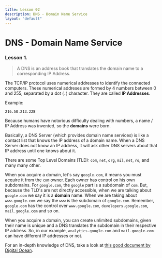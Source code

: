 ```yaml
---
title: Lesson 02
description: DNS - Domain Name Service
layout: "default"
---
```


# DNS - Domain Name Service
### Lesson 1.

> A DNS is an address book that translates the domain name to a corresponding IP Address.

The TCP/IP protocol uses numerical addresses to identify the connected computers. These numerical addreses are formed by 4 numbers between 0 and 255, separated by a dot (`.`) character. They are called **IP Addresses**.

Example:

    216.58.213.228

Because humans have notorious difficulty dealing with numbers, a name / IP Address was invented, so the **domains** were born.

Basically, a DNS Server (which provides domain name services) is like a contact list that knows the IP address of a domain name. When a DNS Server does not know an IP address, it will ask other DNS servers about that IP address until one knows about it.

There are some Top Level Domains (TLD): `com`, `net`, `org`, `mil`, `net`, `ro`, and many many other.

When you acquire a domain, let's say `google.com`, it means you must acquire it from the `com` owner. Each owner has control on his own subdomains. For `google.com`, the `google` part is a subdomain of `com`. But, because the TLD's are not directly accessible, when we are talking about `google.com` we say it is a **domain** name. When we are taking about `www.google.com` we say the `www` is the subdomain of `google.com`. Remember, `google.com` has the control over `www.google.com`, `developers.google.com`, `mail.google.com` and so on.

When you acquire a domain, you can create unlimited subdomains, given their name is unique and a DNS translates the subdomain in their respective IP address. So, in our example, `analytics.google.com` and `mail.google.com` can have different IP addresses or not.

For an in-depth knowledge of DNS, take a look at [this good document by Digital Ocean](https://www.digitalocean.com/community/tutorials/an-introduction-to-dns-terminology-components-and-concepts).

